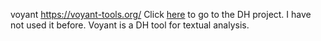 voyant
https://voyant-tools.org/
Click [here](https://dh-abstracts.library.virginia.edu/works/2621) to go to the DH project. 
I have not used it before. Voyant is a DH tool for textual analysis. 
